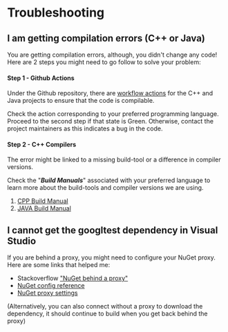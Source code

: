 # Troubleshooting

## I am getting compilation errors (C++ or Java)

You are getting compilation errors, although, you didn't change any code!  
Here are 2 steps you might need to go follow to solve your problem: 

#### Step 1 - Github Actions

Under the Github repository, there are [workflow actions](https://github.com/murex/mikado-testbuilders-kata/actions) 
for the C++ and Java projects to ensure that the code is compilable.  

Check the action corresponding to your preferred programming language. Proceed 
to the second step if that state is Green. Otherwise, contact the project 
maintainers as this indicates a bug in the code.

#### Step 2 - C++ Compilers 

The error might be linked to a missing build-tool or a difference in compiler   
versions.

Check the "***Build Manuals***" associated with your preferred language to learn
more about the build-tools and compiler versions we are using.
1. [CPP Build Manual](../cpp/BUILD_MANUAL.md)
1. [JAVA Build Manual](../java/BUILD_MANUAL.md)

## I cannot get the googltest dependency in Visual Studio

If you are behind a proxy, you might need to configure your NuGet proxy. Here
are some links that helped me:

* Stackoverflow ["NuGet behind a proxy"](https://stackoverflow.com/questions/9232160/nuget-behind-a-proxy)
* [NuGet config reference](https://docs.microsoft.com/en-us/nuget/reference/nuget-config-file)
* [NuGet proxy settings](http://skolima.blogspot.com/2012/07/nuget-proxy-settings.html)

(Alternatively, you can also connect without a proxy to download the 
dependency, it should continue to build when you get back behind the proxy)